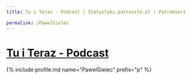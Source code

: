```yaml
---
title: Tu i Teraz - Podcast | Statystyki patronite.pl | Patromierz

permalink: /PawelGielec
---
```


# [Tu i Teraz - Podcast](https://patronite.pl/PawelGielec)

{% include profile.md name="PawelGielec" prefix="p" %}
